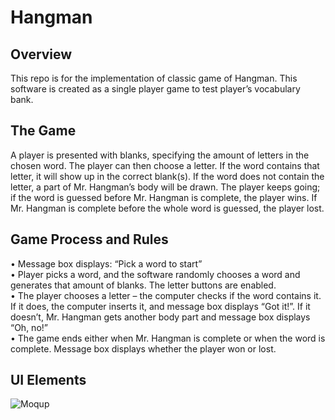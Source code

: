 # Hangman

## Overview
This repo is for the implementation of classic game of Hangman.
This software is created as a single player game to test player’s vocabulary bank. 

## The Game 
A player is presented with blanks, specifying the amount of letters in the chosen word. The player can then
choose a letter. If the word contains that letter, it will show up in the correct blank(s). If the word does not
contain the letter, a part of Mr. Hangman’s body will be drawn. The player keeps going; if the word is guessed
before Mr. Hangman is complete, the player wins. If Mr. Hangman is complete before the whole word is
guessed, the player lost.

## Game Process and Rules
<p> • Message box displays: “Pick a word to start”
<br>• Player picks a word, and the software randomly chooses a word and generates that amount of blanks.
The letter buttons are enabled.
<br>• The player chooses a letter – the computer checks if the word contains it. If it does, the computer
inserts it, and message box displays “Got it!”.  If it doesn’t, Mr. Hangman gets another body part and
message box displays “Oh, no!”
<br>• The game ends either when Mr. Hangman is complete or when the word is complete. Message box
displays whether the player won or lost.

## UI Elements

![Moqup](https://github.com/nissirosenberg/Hangman/assets/116742844/453c6b4b-0eb5-4eae-a5df-ee14fb42c331)
